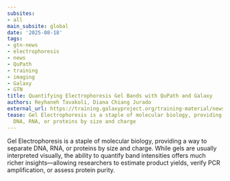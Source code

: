 ```yaml
---
subsites:
- all
main_subsite: global
date: '2025-08-18'
tags:
- gtn-news
- electrophoresis
- news
- QuPath
- training
- imaging
- Galaxy
- GTN
title: Quantifying Electrophoresis Gel Bands with QuPath and Galaxy
authors: Reyhaneh Tavakoli, Diana Chiang Jurado
external_url: https://training.galaxyproject.org/training-material/news/2025/08/18/bands_image_analysis.html
tease: Gel Electrophoresis is a staple of molecular biology, providing a way to separate
  DNA, RNA, or proteins by size and charge
---
```

Gel Electrophoresis is a staple of molecular biology, providing a way to separate DNA, RNA, or proteins by size and charge. While gels are usually interpreted visually, the ability to quantify band intensities offers much richer insights—allowing researchers to estimate product yields, verify PCR amplification, or assess protein purity.
